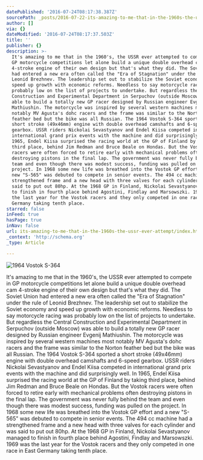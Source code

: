```yaml
---
datePublished: '2016-07-24T08:17:38.387Z'
sourcePath: _posts/2016-07-22-its-amazing-to-me-that-in-the-1960s-the-ussr-ever-attempt.md
author: []
via: {}
dateModified: '2016-07-24T08:17:37.503Z'
title: ''
publisher: {}
description: >-
  It's amazing to me that in the 1960's, the USSR ever attempted to compete in
  GP motorcycle competitions let alone build a unique double overhead cam
  4-stroke engine of their own design but that's what they did. The Soviet Union
  had entered a new era often called the "Era of Stagnation" under the rule of
  Leonid Brezhnev. The leadership set out to stabilize the Soviet economy and
  speed up growth with economic reforms. Needless to say motorcycle racing was
  probably low on the list of projects to undertake. But regardless the Central
  Construction and Experimental Department in Serpuchov (outside Moscow) was
  able to build a totally new GP racer designed by Russian engineer Evgenij
  Mathiushin. The motorcycle was inspired by several western machines most
  notably MV Agusta's dohc racers and the frame was similar to the Norton
  feather bed but the bike was all Russian. The 1964 Vostok S-364 sported a
  short stroke (49x46mm) engine with double overhead camshafts and 6-speed
  gearbox. USSR riders Nickolai Sevastyanov and Endel Kiisa competed in
  international grand prix events with the machine and did surprisingly well. In
  1965, Endel Kiisa surprised the racing world at the GP of Finland by taking
  third place, behind Jim Redman and Bruce Beale on Hondas. But the Vostok
  racers were often forced to retire early with mechanical problems often
  destroying pistons in the final lap. The government was never fully behind the
  team and even though there was modest success, funding was pulled on the
  project. In 1968 some new life was breathed into the Vostok GP effort and a
  new "S-565" was debuted to compete in senior events. The 494 cc machine had a
  strengthened frame and a new head with three valves for each cylinder and was
  said to put out 80hp. At the 1968 GP in Finland, Nickolai Sevastyanov managed
  to finish in fourth place behind Agostini, Findlay and Marsowszki. 1969 was
  the last year for the Vostok racers and they only competed in one race in East
  Germany taking tenth place.
starred: false
inFeed: true
hasPage: true
inNav: false
url: its-amazing-to-me-that-in-the-1960s-the-ussr-ever-attempt/index.html
_context: 'http://schema.org'
_type: Article

---
```

![1964 Vostok S-364 ](https://the-grid-user-content.s3-us-west-2.amazonaws.com/89aaee61-ea6c-4b2b-8070-0289832df738.jpg)

It's amazing to me that in the 1960's, the USSR ever attempted to compete in GP motorcycle competitions let alone build a unique double overhead cam 4-stroke engine of their own design but that's what they did. The Soviet Union had entered a new era often called the "Era of Stagnation" under the rule of Leonid Brezhnev. The leadership set out to stabilize the Soviet economy and speed up growth with economic reforms. Needless to say motorcycle racing was probably low on the list of projects to undertake. But regardless the Central Construction and Experimental Department in Serpuchov (outside Moscow) was able to build a totally new GP racer designed by Russian engineer Evgenij Mathiushin. The motorcycle was inspired by several western machines most notably MV Agusta's dohc racers and the frame was similar to the Norton feather bed but the bike was all Russian. The 1964 Vostok S-364 sported a short stroke (49x46mm) engine with double overhead camshafts and 6-speed gearbox. USSR riders Nickolai Sevastyanov and Endel Kiisa competed in international grand prix events with the machine and did surprisingly well. In 1965, Endel Kiisa surprised the racing world at the GP of Finland by taking third place, behind Jim Redman and Bruce Beale on Hondas. But the Vostok racers were often forced to retire early with mechanical problems often destroying pistons in the final lap. The government was never fully behind the team and even though there was modest success, funding was pulled on the project. In 1968 some new life was breathed into the Vostok GP effort and a new "S-565" was debuted to compete in senior events. The 494 cc machine had a strengthened frame and a new head with three valves for each cylinder and was said to put out 80hp. At the 1968 GP in Finland, Nickolai Sevastyanov managed to finish in fourth place behind Agostini, Findlay and Marsowszki. 1969 was the last year for the Vostok racers and they only competed in one race in East Germany taking tenth place.